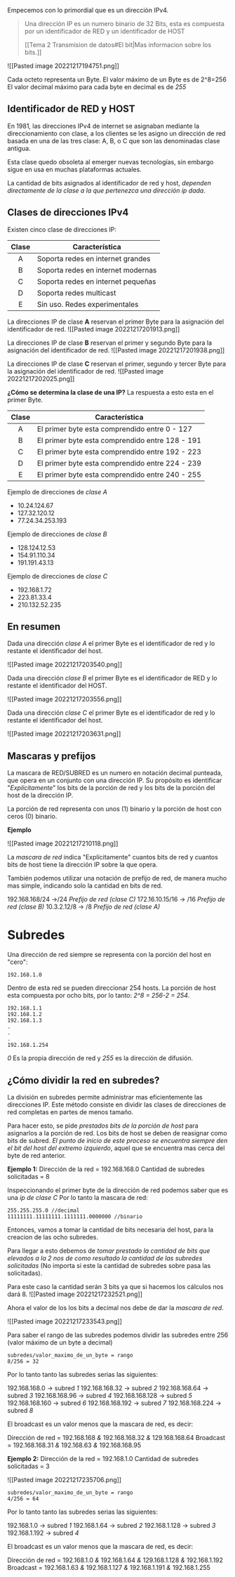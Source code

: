 Empecemos con lo primordial que es un dirección IPv4.

> Una dirección IP es un numero binario de 32 Bits, esta es compuesta por un identificador de RED y un identificador de HOST
> 
> [[Tema 2 Transmision de datos#El bit|Mas informacion sobre los bits.]]

![[Pasted image 20221217194751.png]]

Cada octeto representa un Byte. 
El valor máximo de un Byte es de 2^8=256
El valor decimal máximo para cada byte en decimal es de *255*


## Identificador de RED y HOST

En 1981, las direcciones IPv4 de internet se asignaban mediante la direccionamiento con clase, a los clientes se les asigno un dirección de red basada en una de las tres clase: A, B, o C que son las denominadas clase antigua.

Esta clase quedo obsoleta al emerger nuevas tecnologías, sin embargo sigue en usa en muchas plataformas actuales.

La cantidad de bits asignados al identificador de red y host, *dependen directamente de la clase a la que pertenezca una dirección ip dada*. 


## Clases de direcciones IPv4

Existen cinco clase de direcciones IP:

| Clase | Característica                     |
|:-----:| ---------------------------------- |
|   A   | Soporta redes en internet grandes  |
|   B   | Soporta redes en internet modernas |
|   C   | Soporta redes en internet pequeñas |
|   D   | Soporta redes multicast            |
|   E   | Sin uso. Redes experimentales      |

La direcciones IP de clase **A** reservan el primer Byte para la asignación del identificador de red.
![[Pasted image 20221217201913.png]]

La direcciones IP de clase **B** reservan el primer y segundo Byte para la asignación del identificador de red.
![[Pasted image 20221217201938.png]]

La direcciones IP de clase **C** reservan el primer, segundo y tercer Byte para la asignación del identificador de red.
![[Pasted image 20221217202025.png]]

**¿Cómo se determina la clase de una IP?**
La respuesta a esto esta en el primer Byte.

| Clase | Característica                                  |
|:-----:| ----------------------------------------------- |
|   A   | El primer byte esta comprendido entre 0 - 127   |
|   B   | El primer byte esta comprendido entre 128 - 191 |
|   C   | El primer byte esta comprendido entre 192 - 223 |
|   D   | El primer byte esta comprendido entre 224 - 239 |
|   E   | El primer byte esta comprendido entre 240 - 255 |

Ejemplo de direcciones de *clase A*

- 10.24.124.67
- 127.32.120.12
- 77.24.34.253.193

Ejemplo de direcciones de *clase B*

- 128.124.12.53
- 154.91.110.34
- 191.191.43.13

Ejemplo de direcciones de *clase C*

- 192.168.1.72
- 223.81.33.4
- 210.132.52.235

## En resumen

Dada una dirección *clase A* el primer Byte es el identificador de red y lo restante el identificador del host.

![[Pasted image 20221217203540.png]]


Dada una dirección *clase B* el primer Byte es el identificador de RED y lo restante el identificador del HOST.

![[Pasted image 20221217203556.png]]

Dada una dirección *clase C* el primer Byte es el identificador de red y lo restante el identificador del host.

![[Pasted image 20221217203631.png]]


## Mascaras y prefijos 

La mascara de RED/SUBRED es un numero en notación decimal punteada, que opera en un conjunto con una dirección IP. Su propósito es identificar "*Explícitamente*" los bits de la porción de red y los bits de la porción del host de la dirección IP.

La porción de red representa con unos (1) binario y la porción de host con ceros (0) binario.

**Ejemplo**

![[Pasted image 20221217210118.png]]

La *mascara de red* indica "Explícitamente" cuantos bits de red y cuantos bits de host tiene la dirección IP sobre la que opera.

También podemos utilizar una notación de prefijo de red, de manera mucho mas simple, indicando solo la cantidad en bits de red.

192.168.168/24 ->/24 *Prefijo de red (clase C)*
172.16.10.15/16 -> /16 *Prefijo de red (clase B)*
10.3.2.12/8 -> /8 *Prefijo de red (clase A)*


# Subredes

Una dirección de red siempre se representa con la porción del host en "cero":

	192.168.1.0

Dentro de esta red se pueden direccionar 254 hosts. La porción de host esta compuesta por ocho bits, por lo tanto: *2^8 = 256-2 = 254*.

	192.168.1.1
	192.168.1.2
	192.168.1.3
	.                                  
	.
	.
	192.168.1.254

*0* Es la propia dirección de red y *255* es la dirección de difusión.

## ¿Cómo dividir la red en subredes?

La división en subredes permite administrar mas eficientemente las direcciones IP. Este método consiste en dividir las clases de direcciones de red completas en partes de menos tamaño.

Para hacer esto, se pide *prestados bits de la porción de host* para asignarlos a la porción de red. Los bits de host se deben de reasignar como bits de subred. *El punto de inicio de este proceso se encuentra siempre den el bit del host del extremo izquierdo*, aquel que se encuentra mas cerca del byte de red anterior.

**Ejemplo 1:**
Dirección de la red = 192.168.168.0
Cantidad de subredes solicitadas = 8

Inspeccionando el primer byte de la dirección de red podemos saber que es una *ip de clase C*
Por lo tanto la mascara de red:

	255.255.255.0 //decimal
	11111111.11111111.1111111.0000000 //binario

Entonces, vamos a tomar la cantidad de bits necesaria del host, para la creacion de las ocho subredes.

Para llegar a esto debemos de *tomar prestado la cantidad de bits que elevados a la 2 nos de como resultado la cantidad de las subredes solicitadas* (No importa si este la cantidad de subredes sobre pasa las solicitadas).

Para este caso la cantidad serán 3 bits ya que si hacemos los cálculos nos dará 8.
![[Pasted image 20221217232521.png]]

Ahora el valor de los los bits a decimal nos debe de dar la *mascara de red*.

![[Pasted image 20221217233543.png]]

Para saber el rango de las subredes podemos dividir las subredes entre 256 (valor máximo de un byte a decimal) 

	subredes/valor_maximo_de_un_byte = rango
	8/256 = 32

Por lo tanto tanto las subredes serias las siguientes:

192.168.168.0 -> subred *1*
192.168.168.32 -> subred *2*
192.168.168.64 -> subred *3*
192.168.168.96 -> subred *4*
192.168.168.128 -> subred *5*
192.168.168.160 -> subred *6*
192.168.168.192 -> subred *7*
192.168.168.224 -> subred *8*

El broadcast es un valor menos que la mascara de red, es decir:

Dirección de red = 192.168.168 *&* 192.168.168.32 *&* 129.168.168.64
Broadcast            = 192.168.168.31 *&* 192.168.63 *&* 192.168.168.95


**Ejemplo 2:** 
Dirección de la red = 192.168.1.0
Cantidad de subredes solicitadas = 3

![[Pasted image 20221217235706.png]]

	subredes/valor_maximo_de_un_byte = rango
	4/256 = 64

Por lo tanto tanto las subredes serias las siguientes:

192.168.1.0 -> subred *1*
192.168.1.64 -> subred *2*
192.168.1.128 -> subred *3*
192.168.1.192 -> subred *4*

El broadcast es un valor menos que la mascara de red, es decir:

Dirección de red = 192.168.1.0 *&* 192.168.1.64 *&* 129.168.1.128 *&* 192.168.1.192
Broadcast            = 192.168.1.63 *&* 192.168.1.127 *&* 192.168.1.191 *&* 192.168.1.255
